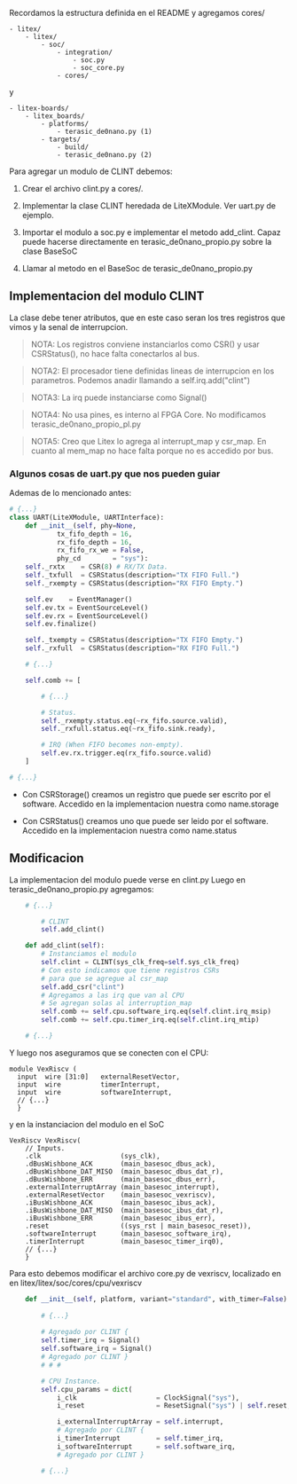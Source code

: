 Recordamos la estructura definida en el README y agregamos cores/

```
- litex/
    - litex/
        - soc/
            - integration/
                - soc.py
                - soc_core.py
            - cores/
```

y 

```
- litex-boards/
    - litex_boards/
        - platforms/
            - terasic_de0nano.py (1)
        - targets/
            - build/
            - terasic_de0nano.py (2)
```

Para agregar un modulo de CLINT debemos:

1. Crear el archivo clint.py a cores/.

2. Implementar la clase CLINT heredada de LiteXModule. Ver uart.py de ejemplo.

3. Importar el modulo a soc.py e implementar el metodo add_clint. Capaz puede hacerse directamente en terasic_de0nano_propio.py sobre la clase BaseSoC

4. Llamar al metodo en el BaseSoc de terasic_de0nano_propio.py

## Implementacion del modulo CLINT

La clase debe tener atributos, que en este caso seran los tres registros que vimos y la senal de interrupcion.


> NOTA: Los registros conviene instanciarlos como CSR() y usar CSRStatus(), no hace falta conectarlos al bus.

> NOTA2: El procesador tiene definidas lineas de interrupcion en los parametros. Podemos anadir llamando a self.irq.add("clint")

> NOTA3: La irq puede instanciarse como Signal()

> NOTA4: No usa pines, es interno al FPGA Core. No modificamos terasic_de0nano_propio_pl.py

> NOTA5: Creo que Litex lo agrega al interrupt_map y csr_map. En cuanto al mem_map no hace falta porque no es accedido por bus.

### Algunos cosas de uart.py que nos pueden guiar

Ademas de lo mencionado antes:
``` Python
# {...}
class UART(LiteXModule, UARTInterface):
    def __init__(self, phy=None,
            tx_fifo_depth = 16,
            rx_fifo_depth = 16,
            rx_fifo_rx_we = False,
            phy_cd        = "sys"):
    self._rxtx    = CSR(8) # RX/TX Data.
    self._txfull  = CSRStatus(description="TX FIFO Full.")
    self._rxempty = CSRStatus(description="RX FIFO Empty.")

    self.ev    = EventManager()
    self.ev.tx = EventSourceLevel()
    self.ev.rx = EventSourceLevel()
    self.ev.finalize()

    self._txempty = CSRStatus(description="TX FIFO Empty.")
    self._rxfull  = CSRStatus(description="RX FIFO Full.")

    # {...}

    self.comb += [

        # {...}

        # Status.
        self._rxempty.status.eq(~rx_fifo.source.valid),
        self._rxfull.status.eq(~rx_fifo.sink.ready),

        # IRQ (When FIFO becomes non-empty).
        self.ev.rx.trigger.eq(rx_fifo.source.valid)
    ]

# {...}

```
- Con CSRStorage() creamos un registro que puede ser escrito por el software. Accedido en la implementacion nuestra como name.storage

- Con CSRStatus() creamos uno que puede ser leido por el software. Accedido en la implementacion nuestra como name.status


## Modificacion

La implementacion del modulo puede verse en clint.py
Luego en terasic_de0nano_propio.py agregamos:

``` Python
    # {...}

        # CLINT
        self.add_clint()

    def add_clint(self):
        # Instanciamos el modulo
        self.clint = CLINT(sys_clk_freq=self.sys_clk_freq)
        # Con esto indicamos que tiene registros CSRs
        # para que se agregue al csr_map
        self.add_csr("clint")
        # Agregamos a las irq que van al CPU
        # Se agregan solas al interruption_map
        self.comb += self.cpu.software_irq.eq(self.clint.irq_msip)
        self.comb += self.cpu.timer_irq.eq(self.clint.irq_mtip)

    # {...}
```

Y luego nos aseguramos que se conecten con el CPU:
```
module VexRiscv (
  input  wire [31:0]   externalResetVector,
  input  wire          timerInterrupt,
  input  wire          softwareInterrupt,
  // {...}
  }
```
y en la instanciacion del modulo en el SoC
```
VexRiscv VexRiscv(
	// Inputs.
	.clk                    (sys_clk),
	.dBusWishbone_ACK       (main_basesoc_dbus_ack),
	.dBusWishbone_DAT_MISO  (main_basesoc_dbus_dat_r),
	.dBusWishbone_ERR       (main_basesoc_dbus_err),
	.externalInterruptArray (main_basesoc_interrupt),
	.externalResetVector    (main_basesoc_vexriscv),
	.iBusWishbone_ACK       (main_basesoc_ibus_ack),
	.iBusWishbone_DAT_MISO  (main_basesoc_ibus_dat_r),
	.iBusWishbone_ERR       (main_basesoc_ibus_err),
	.reset                  ((sys_rst | main_basesoc_reset)),
	.softwareInterrupt      (main_basesoc_software_irq),
	.timerInterrupt         (main_basesoc_timer_irq0),
    // {...}
    }
```

Para esto debemos modificar el archivo core.py de vexriscv, localizado en en litex/litex/soc/cores/cpu/vexriscv

``` Python
    def __init__(self, platform, variant="standard", with_timer=False):
        
        # {...}
        
        # Agregado por CLINT {
        self.timer_irq = Signal()
        self.software_irq = Signal()
        # Agregado por CLINT }
        # # #

        # CPU Instance.
        self.cpu_params = dict(
            i_clk                    = ClockSignal("sys"),
            i_reset                  = ResetSignal("sys") | self.reset,

            i_externalInterruptArray = self.interrupt,
            # Agregado por CLINT {
            i_timerInterrupt         = self.timer_irq,
            i_softwareInterrupt      = self.software_irq,
            # Agregado por CLINT }

        # {...}
```